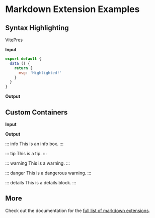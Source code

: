 # Markdown Extension Examples


## Syntax Highlighting

VitePres

**Input**

```js
export default {
  data () {
    return {
      msg: 'Highlighted!'
    }
  }
}
```

**Output**



## Custom Containers

**Input**


**Output**

::: info
This is an info box.
:::

::: tip
This is a tip.
:::

::: warning
This is a warning.
:::

::: danger
This is a dangerous warning.
:::

::: details
This is a details block.
:::

## More

Check out the documentation for the [full list of markdown extensions](https://vitepress.dev/guide/markdown).
